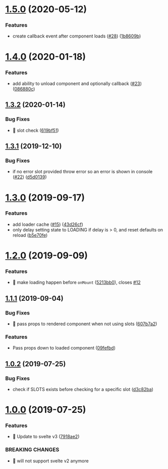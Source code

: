 # [1.5.0](https://github.com/kaisermann/svelte-loadable/compare/v1.4.0...v1.5.0) (2020-05-12)


### Features

* create callback event after component loads ([#28](https://github.com/kaisermann/svelte-loadable/issues/28)) ([1b8609b](https://github.com/kaisermann/svelte-loadable/commit/1b8609b0c7124671f4aad06241ca1c703be5738e))



# [1.4.0](https://github.com/kaisermann/svelte-loadable/compare/v1.3.2...v1.4.0) (2020-01-18)


### Features

* add ability to unload component and optionally callback ([#23](https://github.com/kaisermann/svelte-loadable/issues/23)) ([086880c](https://github.com/kaisermann/svelte-loadable/commit/086880cc0517669511797bc5389c1a291e1ead68))



## [1.3.2](https://github.com/kaisermann/svelte-loadable/compare/v1.3.1...v1.3.2) (2020-01-14)


### Bug Fixes

* 🐛 slot check ([619bf51](https://github.com/kaisermann/svelte-loadable/commit/619bf516a96bead547f4e42afdeb30299d635354))



## [1.3.1](https://github.com/kaisermann/svelte-loadable/compare/v1.3.0...v1.3.1) (2019-12-10)


### Bug Fixes

* if no error slot provided throw error so an error is shown in console ([#22](https://github.com/kaisermann/svelte-loadable/issues/22)) ([d5d0139](https://github.com/kaisermann/svelte-loadable/commit/d5d013901f5c9b550c10e5ec8cefa287fac77811))



# [1.3.0](https://github.com/kaisermann/svelte-loadable/compare/v1.2.0...v1.3.0) (2019-09-17)


### Features

* add loader cache ([#15](https://github.com/kaisermann/svelte-loadable/issues/15)) ([43d26cf](https://github.com/kaisermann/svelte-loadable/commit/43d26cfc2dcfc4e1ad1e4b352ed4a82c44043b63))
* only delay setting state to LOADING if delay is > 0, and reset defaults on reload ([b5e70fe](https://github.com/kaisermann/svelte-loadable/commit/b5e70fe0ac40c4378c05c4e3d1408dd2804b448d))



# [1.2.0](https://github.com/kaisermann/svelte-loadable/compare/v1.1.1...v1.2.0) (2019-09-09)


### Features

* 🎸 make loading happen before `onMount` ([5213bb0](https://github.com/kaisermann/svelte-loadable/commit/5213bb0065f8e7d541db830deb4664f778f9e0e9)), closes [#12](https://github.com/kaisermann/svelte-loadable/issues/12)



## [1.1.1](https://github.com/kaisermann/svelte-loadable/compare/v1.0.2...v1.1.1) (2019-09-04)


### Bug Fixes

* 🐛 pass props to rendered component when not using slots ([607b7a2](https://github.com/kaisermann/svelte-loadable/commit/607b7a23aa239eb5d6f372b8fe5107a4860b8f44))


### Features

* Pass props down to loaded component ([09fefbd](https://github.com/kaisermann/svelte-loadable/commit/09fefbdf4a0db55a49fa45bf778b61a8df23ebf5))



## [1.0.2](https://github.com/kaisermann/svelte-loadable/compare/v1.0.0...v1.0.2) (2019-07-25)


### Bug Fixes

* check if SLOTS exists before checking for a specific slot ([d3c82ba](https://github.com/kaisermann/svelte-loadable/commit/d3c82ba2c08b3a2d951ee6a7c048a3dfabef6f63))



# [1.0.0](https://github.com/kaisermann/svelte-loadable/compare/7918ae2f44fe8e67c003da1d2ad33b450a2cf06b...v1.0.0) (2019-07-25)


### Features

* 🎸 Update to svelte v3 ([7918ae2](https://github.com/kaisermann/svelte-loadable/commit/7918ae2f44fe8e67c003da1d2ad33b450a2cf06b))


### BREAKING CHANGES

* 🧨 will not support svelte v2 anymore



